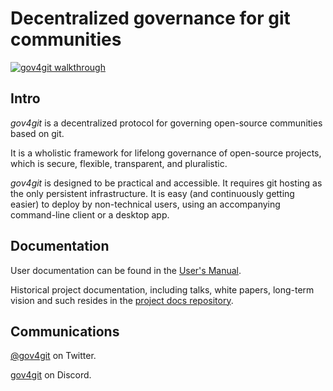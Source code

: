 # Decentralized governance for git communities

[![gov4git walkthrough](https://img.youtube.com/vi/9oWkN9VNGhI/0.jpg)](https://www.youtube.com/watch?v=9oWkN9VNGhI)

## Intro

*gov4git* is a decentralized protocol for governing open-source communities based on git.

It is a wholistic framework for lifelong governance of open-source projects, which is secure, flexible, transparent, and pluralistic.

*gov4git* is designed to be practical and accessible. It requires git hosting as the only persistent infrastructure. It is easy (and continuously getting easier) to deploy by non-technical users, using an accompanying command-line client or a desktop app.

## Documentation

User documentation can be found in the [User's Manual](doc/README.md).

Historical project documentation, including talks, white papers, long-term vision and such resides in the [project docs repository](https://github.com/gov4git/doc).

## Communications

[@gov4git](https://twitter.com/gov4git) on Twitter.

[gov4git](https://discord.gg/FqweERMB) on Discord.

